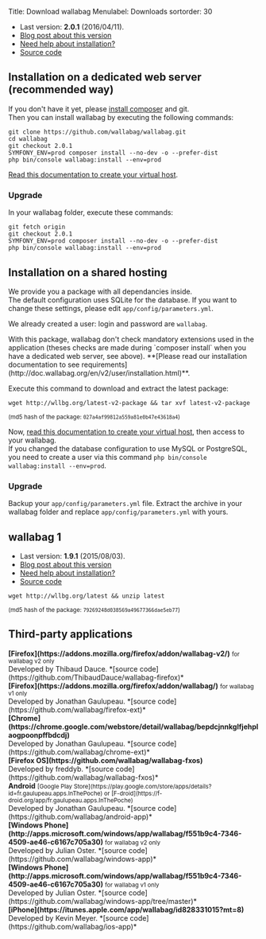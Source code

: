 Title: Download wallabag
Menulabel: Downloads
sortorder: 30

 * Last version: **2.0.1** (2016/04/11).
 * [Blog post about this version](https://www.wallabag.org/blog/2016/04/11/wallabag-201)
 * [Need help about installation?]({filename}support.md)
 * [<i class="fa fa-github fa-lg"></i> Source code](https://github.com/wallabag/wallabag)

## Installation on a dedicated web server (recommended way)

If you don't have it yet, please [install composer](https://getcomposer.org/download/) and git.  
Then you can install wallabag by executing the following commands:

```
git clone https://github.com/wallabag/wallabag.git
cd wallabag
git checkout 2.0.1
SYMFONY_ENV=prod composer install --no-dev -o --prefer-dist
php bin/console wallabag:install --env=prod
```
[Read this documentation to create your virtual host](http://doc.wallabag.org/en/v2/user/installation.html#installing-on-apache).

### Upgrade

In your wallabag folder, execute these commands:

```
git fetch origin
git checkout 2.0.1
SYMFONY_ENV=prod composer install --no-dev -o --prefer-dist
php bin/console wallabag:install --env=prod
```

## Installation on a shared hosting

We provide you a package with all dependancies inside.  
The default configuration uses SQLite for the database. If you want to change these settings, please edit `app/config/parameters.yml`.

We already created a user: login and password are `wallabag`.

<div class="alert alert-warning" markdown="1">
  <p>With this package, wallabag don't check mandatory extensions used in the application (theses checks are made during `composer install` when you have a dedicated web server, see above).  
  **[Please read our installation documentation to see requirements](http://doc.wallabag.org/en/v2/user/installation.html)**.</p>
</div>

Execute this command to download and extract the latest package: 

```
wget http://wllbg.org/latest-v2-package && tar xvf latest-v2-package
```

<small>(md5 hash of the package: `027a4af99812a559a81e0b47e43618a4`)</small>

Now, [read this documentation to create your virtual host](http://doc.wallabag.org/en/v2/user/installation.html#installing-on-apache), then access to your wallabag.  
If you changed the database configuration to use MySQL or PostgreSQL, you need to create a user via this command `php bin/console wallabag:install --env=prod`.

### Upgrade

Backup your `app/config/parameters.yml` file. Extract the archive in your wallabag folder and replace `app/config/parameters.yml` with yours. 

## wallabag 1

  * Last version: **1.9.1** (2015/08/03).
  * [Blog post about this version]({filename}/20150803-wallabag-v1.9.1-released.md)
  * [Need help about installation?]({filename}support.md)
 * [<i class="fa fa-github fa-lg"></i> Source code](https://github.com/wallabag/wallabag/tree/master)

```
wget http://wllbg.org/latest && unzip latest
```

<small>(md5 hash of the package: `79269248d038569a49677366dae5eb77`)</small>

## Third-party applications

<div class="col-lg-12" markdown="1">
  <div class="col-lg-4">
      <div class="panel panel-default">
        <div class="panel-body">
          <i class="fa fa-firefox fa-lg"></i> <strong>[Firefox](https://addons.mozilla.org/firefox/addon/wallabag-v2/)</strong>  
          <small>for wallabag v2 only</small>
        </div>
        <div class="panel-footer">Developed by Thibaud Dauce.  
        *[source code](https://github.com/ThibaudDauce/wallabag-firefox)*</div>
      </div>
  </div>
  <div class="col-lg-4">
      <div class="panel panel-default">
        <div class="panel-body">
          <i class="fa fa-firefox fa-lg"></i> <strong>[Firefox](https://addons.mozilla.org/firefox/addon/wallabag/)</strong>  
          <small>for wallabag v1 only</small>
        </div>
        <div class="panel-footer">Developed by Jonathan Gaulupeau.  
        *[source code](https://github.com/wallabag/firefox-ext)*</div>
      </div>
  </div>
  <div class="col-lg-4">
      <div class="panel panel-default">
        <div class="panel-body">
          <i class="fa fa-chrome fa-lg"></i> <strong>[Chrome](https://chrome.google.com/webstore/detail/wallabag/bepdcjnnkglfjehplaogpoonpffbdcdj)</strong>
        </div>
        <div class="panel-footer">Developed by Jonathan Gaulupeau.  
        *[source code](https://github.com/wallabag/chrome-ext)*</div>
      </div>
  </div>
</div>

<div class="col-lg-12" markdown="1">
  <div class="col-lg-4">
      <div class="panel panel-default">
        <div class="panel-body">
          <i class="fa fa-firefox fa-lg"></i> <strong>[Firefox OS](https://github.com/wallabag/wallabag-fxos)</strong>
        </div>
        <div class="panel-footer">Developed by freddyb.  
        *[source code](https://github.com/wallabag/wallabag-fxos)*</div>
      </div>
  </div>
  <div class="col-lg-4">
      <div class="panel panel-default">
        <div class="panel-body">
          <i class="fa fa-android fa-lg"></i> <strong>Android</strong>  
  		  <small>[Google Play Store](https://play.google.com/store/apps/details?id=fr.gaulupeau.apps.InThePoche) or [F-droid](https://f-droid.org/app/fr.gaulupeau.apps.InThePoche)</small>
        </div>
        <div class="panel-footer">Developed by Jonathan Gaulupeau.  
        *[source code](https://github.com/wallabag/android-app)*</div>
      </div>
  </div>
  <div class="col-lg-4">
      <div class="panel panel-default">
        <div class="panel-body">
          <i class="fa fa-windows fa-lg"></i> <strong>[Windows Phone](http://apps.microsoft.com/windows/app/wallabag/f551b9c4-7346-4509-ae46-c6167c705a30)</strong>  
          <small>for wallabag v2 only</small>
        </div>
        <div class="panel-footer">Developed by Julian Oster.  
        *[source code](https://github.com/wallabag/windows-app)*</div>
      </div>
  </div>
</div>

<div class="col-lg-12" markdown="1">
  <div class="col-lg-6">
      <div class="panel panel-default">
        <div class="panel-body">
          <i class="fa fa-windows fa-lg"></i> <strong>[Windows Phone](http://apps.microsoft.com/windows/app/wallabag/f551b9c4-7346-4509-ae46-c6167c705a30)</strong>  
          <small>for wallabag v1 only</small>
        </div>
        <div class="panel-footer">Developed by Julian Oster.  
        *[source code](https://github.com/wallabag/windows-app/tree/master)*</div>
      </div>
  </div>
  <div class="col-lg-6">
      <div class="panel panel-default">
        <div class="panel-body">
          <i class="fa fa-apple fa-lg"></i> <strong>[iPhone](https://itunes.apple.com/app/wallabag/id828331015?mt=8)</strong>  
        </div>
        <div class="panel-footer">Developed by Kevin Meyer.  
        *[source code](https://github.com/wallabag/ios-app)*</div>
      </div>
  </div>
</div>
